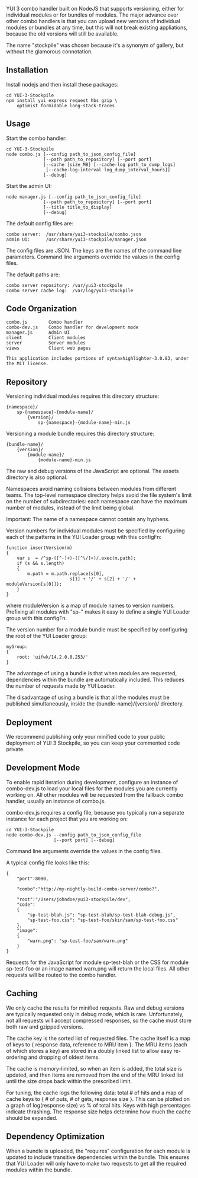 YUI 3 combo handler built on NodeJS that supports versioning, either for
individual modules or for bundles of modules.  The major advance over other
combo handlers is that you can upload new versions of individual modules or
bundles at any time, but this will not break existing appliations, because
the old versions will still be available.

The name "stockpile" was chosen because it's a synonym of gallery, but
without the glamorous connotation.

Installation
------------

Install nodejs and then install these packages:

    cd YUI-3-Stockpile
    npm install yui express request hbs gzip \
        optimist formidable long-stack-traces

Usage
-----

Start the combo handler:

    cd YUI-3-Stockpile
    node combo.js [--config path_to_json_config_file]
                  [--path path_to_repository] [--port port]
                  [--cache [size_MB] [--cache-log path_to_dump_logs]
                   [--cache-log-interval log_dump_interval_hours]]
                  [--debug]

Start the admin UI:

    node manager.js [--config path_to_json_config_file]
                  [--path path_to_repository] [--port port]
                  [--title title_to_display]
                  [--debug]

The default config files are:

    combo server:  /usr/share/yui3-stockpile/combo.json
    admin UI:      /usr/share/yui3-stockpile/manager.json

The config files are JSON.  The keys are the names of the command line
parameters.  Command line arguments override the values in the config
files.

The default paths are:

    combo server repository: /var/yui3-stockpile
    combo server cache log:  /var/log/yui3-stockpile

Code Organization
-----------------

    combo.js        Combo handler
    combo-dev.js    Combo handler for development mode
    manager.js      Admin UI
    client          Client modules
    server          Server modules
    views           Client web pages

    This application includes portions of syntaxhighlighter-3.0.83, under
    the MIT license.

Repository
----------

Versioning individual modules requires this directory structure:

    {namespace}/
        sp-{namespace}-{module-name}/
            {version}/
                sp-{namespace}-{module-name}-min.js

Versioning a module bundle requires this directory structure:

    {bundle-name}/
        {version}/
            {module-name}/
                {module-name}-min.js

The raw and debug versions of the JavaScript are optional.  The assets
directory is also optional.

Namespaces avoid naming collisions between modules from different teams.
The top-level namespace directory helps avoid the file system's limit on
the number of subdirectories:  each namespace can have the maximum number
of modules, instead of the limit being global.

Important:  The name of a namespace cannot contain any hyphens.

Version numbers for individual modules must be specified by configuring
each of the patterns in the YUI Loader group with this configFn:

    function insertVersion(m)
    {
        var s  = /^sp-([^-]+)-([^\/]+)/.exec(m.path);
        if (s && s.length)
        {
            m.path = m.path.replace(s[0],
                            s[1] + '/' + s[2] + '/' + moduleVersion[s[0]]);
        }
    }

where moduleVersion is a map of module names to version numbers.  Prefixing
all modules with "sp-" makes it easy to define a single YUI Loader group
with this configFn.

The version number for a module bundle must be specified by configuring the
root of the YUI Loader group:

    myGroup:
    {
        root: 'uifwk/14.2.0.0.253/'
    }

The advantage of using a bundle is that when modules are requested,
dependencies within the bundle are automatically included.  This reduces
the number of requests made by YUI Loader.

The disadvantage of using a bundle is that all the modules must be
published simultaneously, inside the {bundle-name}/{version}/ directory.

Deployment
----------

We recommend publishing only your minified code to your public deployment
of YUI 3 Stockpile, so you can keep your commented code private.

Development Mode
----------------

To enable rapid iteration during development, configure an instance of
combo-dev.js to load your local files for the modules you are currently
working on.  All other modules will be requested from the fallback combo
handler, usually an instance of combo.js.

combo-dev.js requires a config file, because you typically run a separate
instance for each project that you are working on:

    cd YUI-3-Stockpile
    node combo-dev.js --config path_to_json_config_file
                      [--port port] [--debug]

Command line arguments override the values in the config files.

A typical config file looks like this:

    {
        "port":8080,

        "combo":"http://my-nightly-build-combo-server/combo?",

        "root":"/Users/johndoe/yui3-stockpile/dev",
        "code":
        {
            "sp-test-blah.js": "sp-test-blah/sp-test-blah-debug.js",
            "sp-test-foo.css": "sp-test-foo/skin/sam/sp-test-foo.css"
        },
        "image":
        {
            "warn.png": "sp-test-foo/sam/warn.png"
        }
    }

Requests for the JavaScript for module sp-test-blah or the CSS for module
sp-test-foo or an image named warn.png will return the local files.  All
other requests will be routed to the combo handler.

Caching
-------

We only cache the results for minified requests.  Raw and debug versions
are typically requested only in debug mode, which is rare.  Unfortunately,
not all requests will accept compressed responses, so the cache must store
both raw and gzipped versions.

The cache key is the sorted list of requested files.  The cache itself is a
map of keys to { response data, reference to MRU item }.  The MRU items
(each of which stores a key) are stored in a doubly linked list to allow
easy re-ordering and dropping of oldest items.

The cache is memory-limited, so when an item is added, the total size is
updated, and then items are removed from the end of the MRU linked list
until the size drops back within the prescribed limit.

For tuning, the cache logs the following data:  total # of hits and a map
of cache keys to { # of puts, # of gets, response size }.  This can be
plotted on a graph of log(response size) vs % of total hits.  Keys with
high percentages indicate thrashing.  The response size helps determine how
much the cache should be expanded.

Dependency Optimization
-----------------------

When a bundle is uploaded, the "requires" configuration for each module is
updated to include transitive dependencies within the bundle.  This ensures
that YUI Loader will only have to make two requests to get all the required
modules within the bundle.
